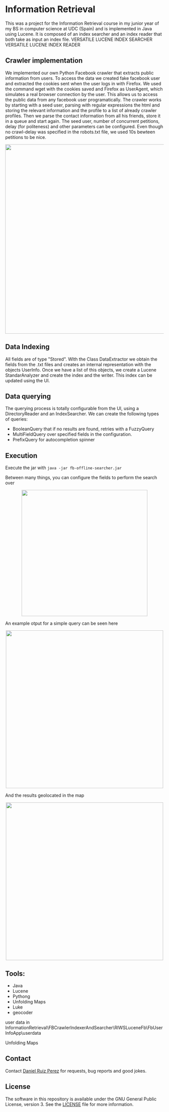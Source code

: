 Information Retrieval
============

This was a project for the Information Retrieval course in my junior year of my BS in computer science at UDC (Spain) and is implemented in Java using Lucene. 
It is composed of an index searcher and an index reader that both take as input an index file.
 VERSATILE LUCENE INDEX SEARCHER
VERSATILE LUCENE INDEX READER

## Crawler implementation

We implemented our own Python Facebook crawler that extracts public information from users. To access the data we created fake facebook user and extracted the cookies sent when the user logs in with Firefox. We used the command wget with the cookies saved and Firefox as UserAgent, which simulates a real browser connection by the user. This allows us to access the public data from any facebook user programatically.
The crawler works by starting with a seed user, parsing with regular expressions the html and storing the relevant information and the profile to a list of already crawler profiles. Then we parse the contact information from all his friends, store it in a queue and start again. The seed user, number of concurrent petitions, delay (for politeness) and other parameters can be configured. Even though no crawl-delay was specified in the robots.txt file, we used 10s bewteen petitions to be nice.

<p align="center">
<img src="https://github.com/DaniRuizPerez/InformationRetrieval/blob/master/Images/example.png" width="600">
</p>


## Data Indexing

All fields are of type "Stored". WIth the Class DataExtractor we obtain the fields from the .txt files and creates an internal representation with the objects UserInfo. Once we have a list of this objects, we create a Lucene StandarAnalyzer and create the index and the writer. This index can be updated using the UI.

## Data querying

The querying process is totally configurable from the UI, using a DirectoryReader and an IndexSearcher. We can create the following types of queries:

- BooleanQuery that if no results are found, retries with a FuzzyQuery
- MultiFieldQuery over specified fields in the configuration.
- PrefixQuery for autocompletion spinner

## Execution

Execute the jar with
```java -jar fb-offline-searcher.jar ```

Between many things, you can configure the fields to perform the search over

<p align="center">
<img src="https://github.com/DaniRuizPerez/InformationRetrieval/blob/master/Images/config.png" width="400">
</p>

An example otput for a simple query can be seen here
<p align="center">
<img src="https://github.com/DaniRuizPerez/InformationRetrieval/blob/master/Images/output.png" width="500">
</p>

And the results geolocated in the map
<p align="center">
<img src="https://github.com/DaniRuizPerez/InformationRetrieval/blob/master/Images/map.png" width="500">
</p>



## Tools:
- Java
- Lucene
- Pythong
- Unfolding Maps
- Luke
- geocoder



user data in InformationRetrieval\FBCrawlerIndexerAndSearcher\RIWSLuceneFb\FbUserInfoApp\userdata





Unfolding Maps

## Contact

Contact [Daniel Ruiz Perez](mailto:druiz072@fiu.edu) for requests, bug reports and good jokes.


## License

The software in this repository is available under the GNU General Public License, version 3. See the [LICENSE](https://github.com/DaniRuizPerez/InformationRetrieval/blob/master/LICENSE) file for more information.
